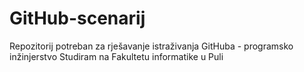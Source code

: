 # GitHub-scenarij
Repozitorij potreban za rješavanje istraživanja GitHuba - programsko inžinjerstvo
Studiram na Fakultetu informatike u Puli
